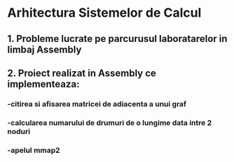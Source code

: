 # Arhitectura Sistemelor de Calcul
## 1. Probleme lucrate pe parcurusul laboratarelor in limbaj Assembly
## 2. Proiect realizat in Assembly ce implementeaza:
 ###  -citirea si afisarea matricei de adiacenta a unui graf
 ###  -calcularea numarului de drumuri de o lungime data intre 2 noduri
 ###  -apelul mmap2
